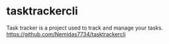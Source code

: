 # tasktrackercli
Task tracker is a project used to track and manage your tasks.
https://github.com/Nemidas7734/tasktrackercli
